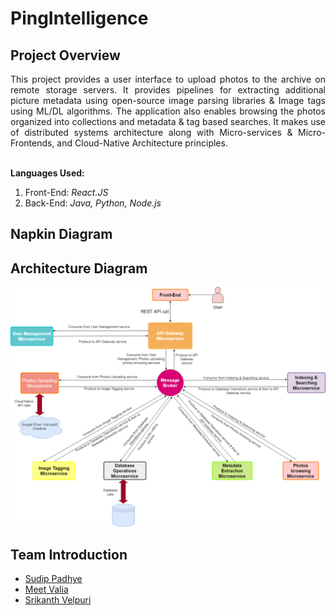 # PingIntelligence

## Project Overview

<div style="text-align: justify"> This project provides a user interface to upload photos to the archive on remote storage servers. It provides pipelines for extracting additional picture metadata using open-source image parsing libraries & Image tags using ML/DL algorithms. The application also enables browsing the photos organized into collections and metadata & tag based searches. It makes use of distributed systems architecture along with Micro-services & Micro-Frontends, and Cloud-Native Architecture principles.</div></br>

<b>Languages Used:</b>
1. Front-End: <i> React.JS </i>
2. Back-End: <i> Java, Python, Node.js </i>


## Napkin Diagram


## Architecture Diagram
![Architecture](Design_Documents/architecture.png)


## Team Introduction

- [Sudip Padhye](https://www.linkedin.com/in/sudippadhye/)
- [Meet Valia](https://www.linkedin.com/in/meet-valia)
- [Srikanth Velpuri](https://in.linkedin.com/in/srikanth-velpuri-706314100)
